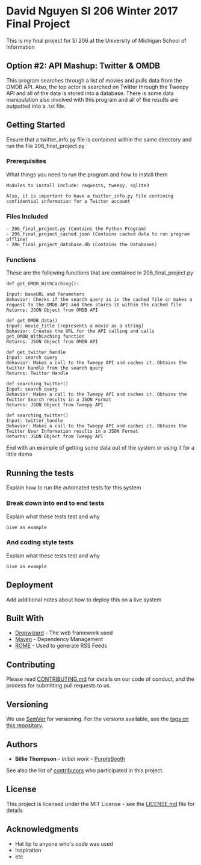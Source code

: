 # David Nguyen SI 206 Winter 2017 Final Project

This is my final project for SI 206 at the University of Michigan School of Information

## Option #2: API Mashup: Twitter & OMDB

This program searches through a list of movies and pulls data from the OMDB API. Also, the top actor is searched on Twitter through the Tweepy API and all of the data is stored into a database. There is some data manipulation also involved with this program and all of the results are outputted into a .txt file.

## Getting Started

Ensure that a twitter_info.py file is contained within the same directory and run the file 206_final_project.py

### Prerequisites

What things you need to run the program and how to install them

```
Modules to install include: requests, tweepy, sqlite3

Also, it is important to have a twitter_info.py file contining confidential information for a Twitter account
```


### Files Included
```
- 206_final_project.py (Contains the Python Program)
- 206_final_project_cached.json (Contains cached data to run program offline)
- 206_final_project_database.db (Contains the Databases)
```


### Functions

These are the following functions that are contained in 206_final_project.py

```
def get_OMDB_WithCaching():

Input: baseURL and Parameters
Behavior: Checks if the search query is in the cached file or makes a request to the OMDB API and then stores it within the cached file
Returns: JSON Object from OMDB API
```

```
def get_OMDB_data()
Input: movie_title (represents a movie as a string)
Behavior: Creates the URL for the API calling and calls get_OMDB_WithCaching function
Returns: JSON Object from OMDB API
```
```
def get_twitter_handle
Input: search query
Behavior: Makes a call to the Tweepy API and caches it. Obtains the twitter handle from the search query
Returns: Twitter Handle
```
```
def searching_twitter()
Input: search query
Behavior: Makes a call to the Tweepy API and caches it. Obtains the Twitter Search results in a JSON Format
Returns: JSON Object from Tweepy API
```
```
def searching_twitter()
Input: twitter_handle
Behavior: Makes a call to the Tweepy API and caches it. Obtains the Twitter User Information results in a JSON Format
Returns: JSON Object from Tweepy API
```


End with an example of getting some data out of the system or using it for a little demo

## Running the tests

Explain how to run the automated tests for this system

### Break down into end to end tests

Explain what these tests test and why

```
Give an example
```

### And coding style tests

Explain what these tests test and why

```
Give an example
```

## Deployment

Add additional notes about how to deploy this on a live system

## Built With

* [Dropwizard](http://www.dropwizard.io/1.0.2/docs/) - The web framework used
* [Maven](https://maven.apache.org/) - Dependency Management
* [ROME](https://rometools.github.io/rome/) - Used to generate RSS Feeds

## Contributing

Please read [CONTRIBUTING.md](https://gist.github.com/PurpleBooth/b24679402957c63ec426) for details on our code of conduct, and the process for submitting pull requests to us.

## Versioning

We use [SemVer](http://semver.org/) for versioning. For the versions available, see the [tags on this repository](https://github.com/your/project/tags). 

## Authors

* **Billie Thompson** - *Initial work* - [PurpleBooth](https://github.com/PurpleBooth)

See also the list of [contributors](https://github.com/your/project/contributors) who participated in this project.

## License

This project is licensed under the MIT License - see the [LICENSE.md](LICENSE.md) file for details

## Acknowledgments

* Hat tip to anyone who's code was used
* Inspiration
* etc
